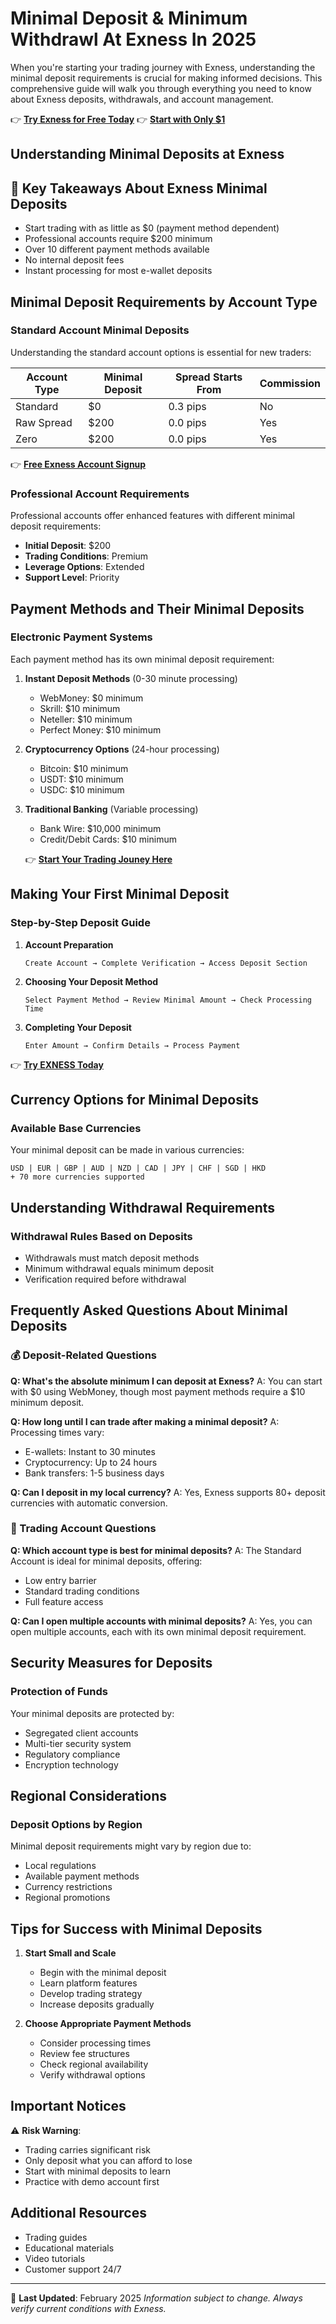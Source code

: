 # Minimal Deposit & Minimum Withdrawl At Exness In 2025

When you're starting your trading journey with Exness, understanding the minimal deposit requirements is crucial for making informed decisions. This comprehensive guide will walk you through everything you need to know about Exness deposits, withdrawals, and account management.

👉 **[Try Exness for Free Today](https://one.exnesstrack.org/a/zj7ijf2ort)**
👉 **[Start with Only $1](https://one.exnesstrack.org/a/zj7ijf2ort)**


## Understanding Minimal Deposits at Exness

## 🔑 Key Takeaways About Exness Minimal Deposits

- Start trading with as little as $0 (payment method dependent)
- Professional accounts require $200 minimum
- Over 10 different payment methods available
- No internal deposit fees
- Instant processing for most e-wallet deposits

## Minimal Deposit Requirements by Account Type

### Standard Account Minimal Deposits
Understanding the standard account options is essential for new traders:

| Account Type | Minimal Deposit | Spread Starts From | Commission |
|-------------|----------------|-------------------|------------|
| Standard | $0 | 0.3 pips | No |
| Raw Spread | $200 | 0.0 pips | Yes |
| Zero | $200 | 0.0 pips | Yes |


👉 **[Free Exness Account Signup](https://one.exnesstrack.org/a/zj7ijf2ort)**

### Professional Account Requirements
Professional accounts offer enhanced features with different minimal deposit requirements:

- **Initial Deposit**: $200
- **Trading Conditions**: Premium
- **Leverage Options**: Extended
- **Support Level**: Priority

## Payment Methods and Their Minimal Deposits

### Electronic Payment Systems
Each payment method has its own minimal deposit requirement:

1. **Instant Deposit Methods** (0-30 minute processing)
   - WebMoney: $0 minimum
   - Skrill: $10 minimum
   - Neteller: $10 minimum
   - Perfect Money: $10 minimum

2. **Cryptocurrency Options** (24-hour processing)
   - Bitcoin: $10 minimum
   - USDT: $10 minimum
   - USDC: $10 minimum

3. **Traditional Banking** (Variable processing)
   - Bank Wire: $10,000 minimum
   - Credit/Debit Cards: $10 minimum
  
   👉 **[Start Your Trading Jouney Here](https://one.exnesstrack.org/a/zj7ijf2ort)**

## Making Your First Minimal Deposit

### Step-by-Step Deposit Guide

1. **Account Preparation**
   ```
   Create Account → Complete Verification → Access Deposit Section
   ```

2. **Choosing Your Deposit Method**
   ```
   Select Payment Method → Review Minimal Amount → Check Processing Time
   ```

3. **Completing Your Deposit**
   ```
   Enter Amount → Confirm Details → Process Payment
   ```

👉 **[Try EXNESS Today](https://one.exnesstrack.org/a/zj7ijf2ort)**


## Currency Options for Minimal Deposits

### Available Base Currencies
Your minimal deposit can be made in various currencies:

```
USD | EUR | GBP | AUD | NZD | CAD | JPY | CHF | SGD | HKD
+ 70 more currencies supported
```

## Understanding Withdrawal Requirements

### Withdrawal Rules Based on Deposits
- Withdrawals must match deposit methods
- Minimum withdrawal equals minimum deposit
- Verification required before withdrawal

## Frequently Asked Questions About Minimal Deposits

### 💰 Deposit-Related Questions

**Q: What's the absolute minimum I can deposit at Exness?**
A: You can start with $0 using WebMoney, though most payment methods require a $10 minimum deposit.

**Q: How long until I can trade after making a minimal deposit?**
A: Processing times vary:
- E-wallets: Instant to 30 minutes
- Cryptocurrency: Up to 24 hours
- Bank transfers: 1-5 business days

**Q: Can I deposit in my local currency?**
A: Yes, Exness supports 80+ deposit currencies with automatic conversion.

### 🔄 Trading Account Questions

**Q: Which account type is best for minimal deposits?**
A: The Standard Account is ideal for minimal deposits, offering:
- Low entry barrier
- Standard trading conditions
- Full feature access

**Q: Can I open multiple accounts with minimal deposits?**
A: Yes, you can open multiple accounts, each with its own minimal deposit requirement.

## Security Measures for Deposits

### Protection of Funds
Your minimal deposits are protected by:
- Segregated client accounts
- Multi-tier security system
- Regulatory compliance
- Encryption technology

## Regional Considerations

### Deposit Options by Region
Minimal deposit requirements might vary by region due to:
- Local regulations
- Available payment methods
- Currency restrictions
- Regional promotions

## Tips for Success with Minimal Deposits

1. **Start Small and Scale**
   - Begin with the minimal deposit
   - Learn platform features
   - Develop trading strategy
   - Increase deposits gradually

2. **Choose Appropriate Payment Methods**
   - Consider processing times
   - Review fee structures
   - Check regional availability
   - Verify withdrawal options

## Important Notices

⚠️ **Risk Warning**:
- Trading carries significant risk
- Only deposit what you can afford to lose
- Start with minimal deposits to learn
- Practice with demo account first

## Additional Resources

- Trading guides
- Educational materials
- Video tutorials
- Customer support 24/7

---

📝 **Last Updated**: February 2025
*Information subject to change. Always verify current conditions with Exness.*

